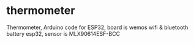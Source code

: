 # thermometer

Thermometer, Arduino code for ESP32, board is wemos wifi &amp; bluetooth battery esp32, sensor is MLX90614ESF-BCC
